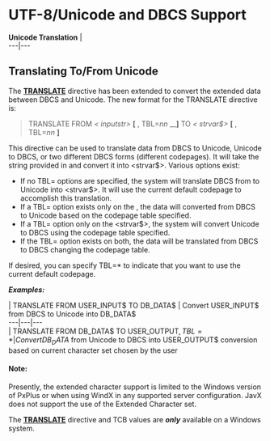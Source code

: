 # UTF-8/Unicode and DBCS Support

**Unicode Translation** |   
---|---  
  
## Translating To/From Unicode

The **[TRANSLATE](../directives/translate.md)** directive has been extended to convert the extended data between DBCS and Unicode. The new format for the TRANSLATE directive is:

> TRANSLATE FROM _< inputstr>_ **[** , TBL=_nn_ __**]** TO _< strvar$>_ **[** , TBL=_nn_ **]**

This directive can be used to translate data from DBCS to Unicode, Unicode to DBCS, or two different DBCS forms (different codepages). It will take the string provided in <inputstr> and convert it into <strvar$>. Various options exist:

  * If no TBL= options are specified, the system will translate DBCS from <inputstr> to Unicode into <strvar$>. It will use the current default codepage to accomplish this translation.
  * If a TBL= option exists only on the <inputstr>, the data will converted from DBCS to Unicode based on the codepage table specified.
  * If a TBL= option only on the <strvar$>, the system will convert Unicode to DBCS using the codepage table specified.
  * If the TBL= option exists on both, the data will be translated from DBCS to DBCS changing the codepage table.



If desired, you can specify TBL=* to indicate that you want to use the current default codepage.

**_Examples:_**

|  TRANSLATE FROM USER_INPUT$ TO DB_DATA$ |  Convert USER_INPUT$ from DBCS to Unicode into DB_DATA$  
---|---|---  
|  TRANSLATE FROM DB_DATA$ TO USER_OUTPUT$,TBL=* |  Convert DB_DATA$ from Unicode to DBCS into USER_OUTPUT$ conversion based on current character set chosen by the user  
  
#### **Note:**  
Presently, the extended character support is limited to the Windows version of PxPlus or when using WindX in any supported server configuration. JavX does not support the use of the Extended Character set.  
  
The **[TRANSLATE](../directives/translate.md)** directive and TCB values are **_only_** available on a Windows system.
